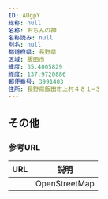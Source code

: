 ```yaml
---
ID: AUgpY
総称: null
名称: おちんの神
名称読み: null
別名: null
都道府県: 長野県
区域: 飯田市
緯度: 35.4005829
経度: 137.9720886
郵便番号: 3991403
住所: 長野県飯田市上村４８１−３
---
```


## その他

### 参考URL

| URL | 説明          |
| --- | ------------- |
|     | OpenStreetMap |
